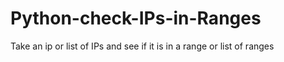 # Python-check-IPs-in-Ranges
Take an ip or list of IPs and see if it is in a range or list of ranges
